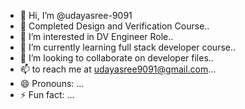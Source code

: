 - 👋 Hi, I’m @udayasree-9091
- 👀 Completed Design and Verification Course..
- 👀 I’m interested in DV Engineer Role..
- 🌱 I’m currently learning full stack developer course..
- 💞️ I’m looking to collaborate on developer files..
- 📫 to reach me at udayasree9091@gmail.com...
- 😄 Pronouns: ...
- ⚡ Fun fact: ...

<!---
udayasree-9091/udayasree-9091 is a ✨ special ✨ repository because its `README.md` (this file) appears on your GitHub profile.
You can click the Preview link to take a look at your changes.
--->
